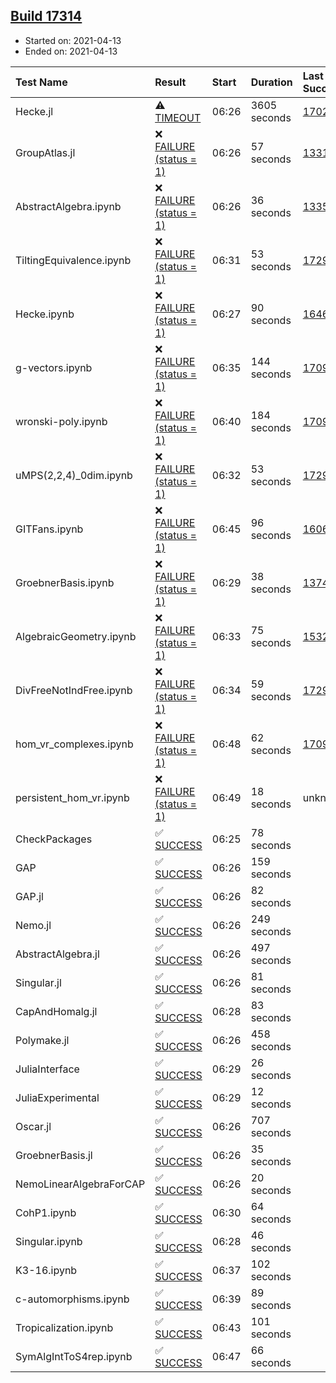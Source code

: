 ## [Build 17314](https://oscarci.mathematik.uni-kl.de/job/oscar/17314/)

* Started on: 2021-04-13
* Ended on: 2021-04-13

| Test Name    | Result | Start | Duration | Last Success | First Failure |
|:-------------|:-------|:------|:---------|:-------------|:--------------|
| Hecke.jl | ⚠ [TIMEOUT](https://oscarci.mathematik.uni-kl.de/job/oscar/17314/artifact/logs/build-17314/Hecke.jl.log) | 06:26 | 3605 seconds | [17022](https://oscarci.mathematik.uni-kl.de/job/oscar/17022/) | [17023](https://oscarci.mathematik.uni-kl.de/job/oscar/17023/) |
| GroupAtlas.jl | ❌ [FAILURE (status = 1)](https://oscarci.mathematik.uni-kl.de/job/oscar/17314/artifact/logs/build-17314/GroupAtlas.jl.log) | 06:26 | 57 seconds | [13311](https://oscarci.mathematik.uni-kl.de/job/oscar/13311/) | [13312](https://oscarci.mathematik.uni-kl.de/job/oscar/13312/) |
| AbstractAlgebra.ipynb | ❌ [FAILURE (status = 1)](https://oscarci.mathematik.uni-kl.de/job/oscar/17314/artifact/logs/build-17314/AbstractAlgebra.ipynb.log) | 06:26 | 36 seconds | [13355](https://oscarci.mathematik.uni-kl.de/job/oscar/13355/) | [13356](https://oscarci.mathematik.uni-kl.de/job/oscar/13356/) |
| TiltingEquivalence.ipynb | ❌ [FAILURE (status = 1)](https://oscarci.mathematik.uni-kl.de/job/oscar/17314/artifact/logs/build-17314/TiltingEquivalence.ipynb.log) | 06:31 | 53 seconds | [17297](https://oscarci.mathematik.uni-kl.de/job/oscar/17297/) | [17298](https://oscarci.mathematik.uni-kl.de/job/oscar/17298/) |
| Hecke.ipynb | ❌ [FAILURE (status = 1)](https://oscarci.mathematik.uni-kl.de/job/oscar/17314/artifact/logs/build-17314/Hecke.ipynb.log) | 06:27 | 90 seconds | [16463](https://oscarci.mathematik.uni-kl.de/job/oscar/16463/) | [16464](https://oscarci.mathematik.uni-kl.de/job/oscar/16464/) |
| g-vectors.ipynb | ❌ [FAILURE (status = 1)](https://oscarci.mathematik.uni-kl.de/job/oscar/17314/artifact/logs/build-17314/g-vectors.ipynb.log) | 06:35 | 144 seconds | [17099](https://oscarci.mathematik.uni-kl.de/job/oscar/17099/) | [17100](https://oscarci.mathematik.uni-kl.de/job/oscar/17100/) |
| wronski-poly.ipynb | ❌ [FAILURE (status = 1)](https://oscarci.mathematik.uni-kl.de/job/oscar/17314/artifact/logs/build-17314/wronski-poly.ipynb.log) | 06:40 | 184 seconds | [17098](https://oscarci.mathematik.uni-kl.de/job/oscar/17098/) | [17099](https://oscarci.mathematik.uni-kl.de/job/oscar/17099/) |
| uMPS(2,2,4)_0dim.ipynb | ❌ [FAILURE (status = 1)](https://oscarci.mathematik.uni-kl.de/job/oscar/17314/artifact/logs/build-17314/uMPS-2-2-4-_0dim.ipynb.log) | 06:32 | 53 seconds | [17297](https://oscarci.mathematik.uni-kl.de/job/oscar/17297/) | [17298](https://oscarci.mathematik.uni-kl.de/job/oscar/17298/) |
| GITFans.ipynb | ❌ [FAILURE (status = 1)](https://oscarci.mathematik.uni-kl.de/job/oscar/17314/artifact/logs/build-17314/GITFans.ipynb.log) | 06:45 | 96 seconds | [16068](https://oscarci.mathematik.uni-kl.de/job/oscar/16068/) | [16069](https://oscarci.mathematik.uni-kl.de/job/oscar/16069/) |
| GroebnerBasis.ipynb | ❌ [FAILURE (status = 1)](https://oscarci.mathematik.uni-kl.de/job/oscar/17314/artifact/logs/build-17314/GroebnerBasis.ipynb.log) | 06:29 | 38 seconds | [13748](https://oscarci.mathematik.uni-kl.de/job/oscar/13748/) | [13749](https://oscarci.mathematik.uni-kl.de/job/oscar/13749/) |
| AlgebraicGeometry.ipynb | ❌ [FAILURE (status = 1)](https://oscarci.mathematik.uni-kl.de/job/oscar/17314/artifact/logs/build-17314/AlgebraicGeometry.ipynb.log) | 06:33 | 75 seconds | [15322](https://oscarci.mathematik.uni-kl.de/job/oscar/15322/) | [15323](https://oscarci.mathematik.uni-kl.de/job/oscar/15323/) |
| DivFreeNotIndFree.ipynb | ❌ [FAILURE (status = 1)](https://oscarci.mathematik.uni-kl.de/job/oscar/17314/artifact/logs/build-17314/DivFreeNotIndFree.ipynb.log) | 06:34 | 59 seconds | [17297](https://oscarci.mathematik.uni-kl.de/job/oscar/17297/) | [17298](https://oscarci.mathematik.uni-kl.de/job/oscar/17298/) |
| hom_vr_complexes.ipynb | ❌ [FAILURE (status = 1)](https://oscarci.mathematik.uni-kl.de/job/oscar/17314/artifact/logs/build-17314/hom_vr_complexes.ipynb.log) | 06:48 | 62 seconds | [17099](https://oscarci.mathematik.uni-kl.de/job/oscar/17099/) | [17100](https://oscarci.mathematik.uni-kl.de/job/oscar/17100/) |
| persistent_hom_vr.ipynb | ❌ [FAILURE (status = 1)](https://oscarci.mathematik.uni-kl.de/job/oscar/17314/artifact/logs/build-17314/persistent_hom_vr.ipynb.log) | 06:49 | 18 seconds | unknown | unknown |
| CheckPackages | ✅ [SUCCESS](https://oscarci.mathematik.uni-kl.de/job/oscar/17314/artifact/logs/build-17314/CheckPackages.log) | 06:25 | 78 seconds |  |  |
| GAP | ✅ [SUCCESS](https://oscarci.mathematik.uni-kl.de/job/oscar/17314/artifact/logs/build-17314/GAP.log) | 06:26 | 159 seconds |  |  |
| GAP.jl | ✅ [SUCCESS](https://oscarci.mathematik.uni-kl.de/job/oscar/17314/artifact/logs/build-17314/GAP.jl.log) | 06:26 | 82 seconds |  |  |
| Nemo.jl | ✅ [SUCCESS](https://oscarci.mathematik.uni-kl.de/job/oscar/17314/artifact/logs/build-17314/Nemo.jl.log) | 06:26 | 249 seconds |  |  |
| AbstractAlgebra.jl | ✅ [SUCCESS](https://oscarci.mathematik.uni-kl.de/job/oscar/17314/artifact/logs/build-17314/AbstractAlgebra.jl.log) | 06:26 | 497 seconds |  |  |
| Singular.jl | ✅ [SUCCESS](https://oscarci.mathematik.uni-kl.de/job/oscar/17314/artifact/logs/build-17314/Singular.jl.log) | 06:26 | 81 seconds |  |  |
| CapAndHomalg.jl | ✅ [SUCCESS](https://oscarci.mathematik.uni-kl.de/job/oscar/17314/artifact/logs/build-17314/CapAndHomalg.jl.log) | 06:28 | 83 seconds |  |  |
| Polymake.jl | ✅ [SUCCESS](https://oscarci.mathematik.uni-kl.de/job/oscar/17314/artifact/logs/build-17314/Polymake.jl.log) | 06:26 | 458 seconds |  |  |
| JuliaInterface | ✅ [SUCCESS](https://oscarci.mathematik.uni-kl.de/job/oscar/17314/artifact/logs/build-17314/JuliaInterface.log) | 06:29 | 26 seconds |  |  |
| JuliaExperimental | ✅ [SUCCESS](https://oscarci.mathematik.uni-kl.de/job/oscar/17314/artifact/logs/build-17314/JuliaExperimental.log) | 06:29 | 12 seconds |  |  |
| Oscar.jl | ✅ [SUCCESS](https://oscarci.mathematik.uni-kl.de/job/oscar/17314/artifact/logs/build-17314/Oscar.jl.log) | 06:26 | 707 seconds |  |  |
| GroebnerBasis.jl | ✅ [SUCCESS](https://oscarci.mathematik.uni-kl.de/job/oscar/17314/artifact/logs/build-17314/GroebnerBasis.jl.log) | 06:26 | 35 seconds |  |  |
| NemoLinearAlgebraForCAP | ✅ [SUCCESS](https://oscarci.mathematik.uni-kl.de/job/oscar/17314/artifact/logs/build-17314/NemoLinearAlgebraForCAP.log) | 06:26 | 20 seconds |  |  |
| CohP1.ipynb | ✅ [SUCCESS](https://oscarci.mathematik.uni-kl.de/job/oscar/17314/artifact/logs/build-17314/CohP1.ipynb.log) | 06:30 | 64 seconds |  |  |
| Singular.ipynb | ✅ [SUCCESS](https://oscarci.mathematik.uni-kl.de/job/oscar/17314/artifact/logs/build-17314/Singular.ipynb.log) | 06:28 | 46 seconds |  |  |
| K3-16.ipynb | ✅ [SUCCESS](https://oscarci.mathematik.uni-kl.de/job/oscar/17314/artifact/logs/build-17314/K3-16.ipynb.log) | 06:37 | 102 seconds |  |  |
| c-automorphisms.ipynb | ✅ [SUCCESS](https://oscarci.mathematik.uni-kl.de/job/oscar/17314/artifact/logs/build-17314/c-automorphisms.ipynb.log) | 06:39 | 89 seconds |  |  |
| Tropicalization.ipynb | ✅ [SUCCESS](https://oscarci.mathematik.uni-kl.de/job/oscar/17314/artifact/logs/build-17314/Tropicalization.ipynb.log) | 06:43 | 101 seconds |  |  |
| SymAlgIntToS4rep.ipynb | ✅ [SUCCESS](https://oscarci.mathematik.uni-kl.de/job/oscar/17314/artifact/logs/build-17314/SymAlgIntToS4rep.ipynb.log) | 06:47 | 66 seconds |  |  |
